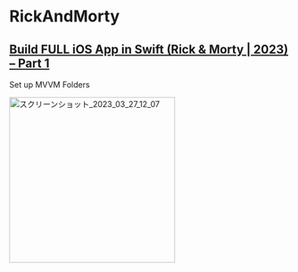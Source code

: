 # RickAndMorty
## [Build FULL iOS App in Swift (Rick & Morty | 2023) – Part 1](https://www.youtube.com/watch?v=EZpZDuOAFKE)

Set up MVVM Folders

<img width="297" alt="スクリーンショット_2023_03_27_12_07" src="https://user-images.githubusercontent.com/47273077/227831156-340f5d23-0ec8-45c3-92de-49e30ef85a10.png">
